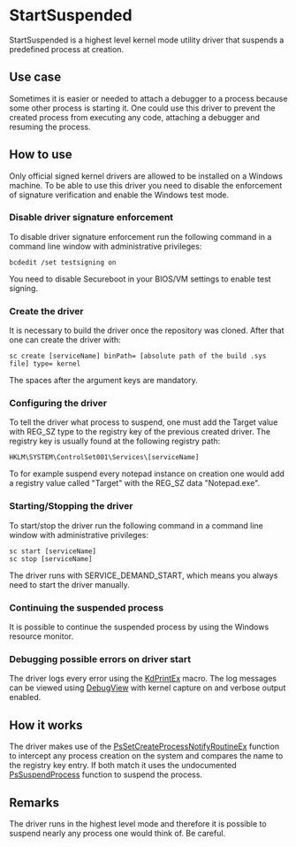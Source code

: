 # StartSuspended
StartSuspended is a highest level kernel mode utility driver that suspends a predefined process at creation.
## Use case
Sometimes it is easier or needed to attach a debugger to a process because some other process is starting it. One could use this driver to prevent the created process from executing any code, attaching a debugger and resuming the process.
## How to use
Only official signed kernel drivers are allowed to be installed on a Windows machine. To be able to use this driver you need to disable the enforcement of signature verification and enable the Windows test mode.
### Disable driver signature enforcement
To disable driver signature enforcement run the following command in a command line window with administrative privileges:
```shell
bcdedit /set testsigning on
```
You need to disable Secureboot in your BIOS/VM settings to enable test signing.
### Create the driver
It is necessary to build the driver once the repository was cloned. After that one can create the driver with:
```shell
sc create [serviceName] binPath= [absolute path of the build .sys file] type= kernel
```
The spaces after the argument keys are mandatory.
### Configuring the driver
To tell the driver what process to suspend, one must add the Target value with REG_SZ type to the registry key of the previous created driver.
The registry key is usually found at the following registry path:
```shell
HKLM\SYSTEM\ControlSet001\Services\[serviceName]
```
To for example suspend every notepad instance on creation one would add a registry value called "Target" with the REG_SZ data "Notepad.exe".
### Starting/Stopping the driver
To start/stop the driver run the following command in a command line window with administrative privileges:
```shell
sc start [serviceName]
sc stop [serviceName]
```
The driver runs with SERVICE_DEMAND_START, which means you always need to start the driver manually.
### Continuing the suspended process
It is possible to continue the suspended process by using the Windows resource monitor.
### Debugging possible errors on driver start
The driver logs every error using the [KdPrintEx](https://learn.microsoft.com/en-us/windows-hardware/drivers/ddi/wdm/nf-wdm-kdprintex) macro. The log messages can be viewed using [DebugView](https://learn.microsoft.com/en-us/sysinternals/downloads/debugview) with kernel capture on and verbose output enabled.
## How it works
The driver makes use of the [PsSetCreateProcessNotifyRoutineEx](https://learn.microsoft.com/en-us/windows-hardware/drivers/ddi/ntddk/nf-ntddk-pssetcreateprocessnotifyroutineex) function to intercept any process creation on the system and compares the name to the registry key entry. If both match it uses the undocumented [PsSuspendProcess](https://www.geoffchappell.com/studies/windows/km/ntoskrnl/history/names60.htm) function to suspend the process.
## Remarks
The driver runs in the highest level mode and therefore it is possible to suspend nearly any process one would think of. Be careful.
